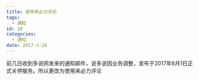```yaml
---
title: 使用来必力评论
tags:
  - 通知
id: 10 
categories:
  - 通知
date: 2017-3-28
---
```


前几日收到多说网发来的通知邮件，说多说因业务调整，宣布于2017年6月1日正式关停服务。所以更改为使用来必力评论